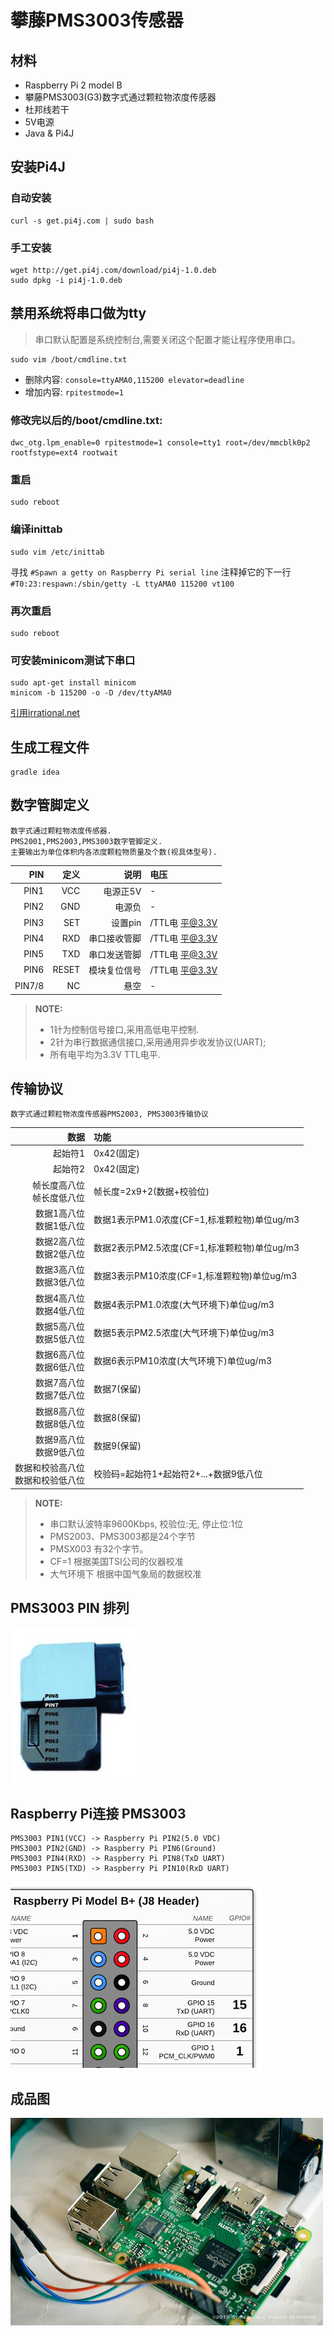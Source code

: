 # 攀藤PMS3003传感器

## 材料
* Raspberry Pi 2 model B
* 攀藤PMS3003(G3)数字式通过颗粒物浓度传感器
* 杜邦线若干
* 5V电源
* Java & Pi4J


## 安装Pi4J
### 自动安装
    curl -s get.pi4j.com | sudo bash

### 手工安装
    wget http://get.pi4j.com/download/pi4j-1.0.deb
    sudo dpkg -i pi4j-1.0.deb


## 禁用系统将串口做为tty
> 串口默认配置是系统控制台,需要关闭这个配置才能让程序使用串口。

    sudo vim /boot/cmdline.txt
* 删除内容: `console=ttyAMA0,115200 elevator=deadline`
* 增加内容: `rpitestmode=1`

### 修改完以后的/boot/cmdline.txt:
    dwc_otg.lpm_enable=0 rpitestmode=1 console=tty1 root=/dev/mmcblk0p2 rootfstype=ext4 rootwait

### 重启
    sudo reboot

### 编译inittab
    sudo vim /etc/inittab
寻找 `#Spawn a getty on Raspberry Pi serial line` 注释掉它的下一行 `#T0:23:respawn:/sbin/getty -L ttyAMA0 115200 vt100`

### 再次重启
    sudo reboot

### 可安装minicom测试下串口
    sudo apt-get install minicom
    minicom -b 115200 -o -D /dev/ttyAMA0

[引用irrational.net](http://www.irrational.net/2012/04/19/using-the-raspberry-pis-serial-port/)


## 生成工程文件
    gradle idea

## 数字管脚定义
    数字式通过颗粒物浓度传感器.
    PMS2001,PMS2003,PMS3003数字管脚定义.
    主要输出为单位体积内各浓度颗粒物质量及个数(视具体型号).

|PIN        |定义         |说明         |电压         |
|----------:|-----------:|------------:|:-----------|
|PIN1       |VCC         |电源正5V      |-            |
|PIN2       |GND         |电源负        |-            |
|PIN3       |SET         |设置pin       |/TTL电 平@3.3V|
|PIN4       |RXD         |串口接收管脚   |/TTL电 平@3.3V|
|PIN5       |TXD         |串口发送管脚   |/TTL电 平@3.3V|
|PIN6       |RESET       |模块复位信号   |/TTL电 平@3.3V|
|PIN7/8     |NC          |悬空          |-            |

> **NOTE:**
> * 1针为控制信号接口,采用高低电平控制.
> * 2针为串行数据通信接口,采用通用异步收发协议(UART);
> * 所有电平均为3.3V TTL电平.



## 传输协议
    数字式通过颗粒物浓度传感器PMS2003, PMS3003传输协议

|数据         |功能                                 |
|------------:|:-----------------------------------|
|起始符1       |0x42(固定)                           |
|起始符2       |0x42(固定)                           |
|帧长度高八位 <br /> 帧长度低八位  |帧长度=2x9+2(数据+校验位)              |
|数据1高八位 <br /> 数据1低八位  |数据1表示PM1.0浓度(CF=1,标准颗粒物)单位ug/m3              |
|数据2高八位 <br /> 数据2低八位  |数据2表示PM2.5浓度(CF=1,标准颗粒物)单位ug/m3              |
|数据3高八位 <br /> 数据3低八位  |数据3表示PM10浓度(CF=1,标准颗粒物)单位ug/m3              |
|数据4高八位 <br /> 数据4低八位  |数据4表示PM1.0浓度(大气环境下)单位ug/m3              |
|数据5高八位 <br /> 数据5低八位  |数据5表示PM2.5浓度(大气环境下)单位ug/m3              |
|数据6高八位 <br /> 数据6低八位  |数据6表示PM10浓度(大气环境下)单位ug/m3              |
|数据7高八位 <br /> 数据7低八位  |数据7(保留) |
|数据8高八位 <br /> 数据8低八位  |数据8(保留) |
|数据9高八位 <br /> 数据9低八位  |数据9(保留) |
|数据和校验高八位<br /> 数据和校验低八位    |校验码=起始符1+起始符2+...+数据9低八位 |

> **NOTE:**
> * 串口默认波特率9600Kbps, 校验位:无, 停止位:1位
> * PMS2003、PMS3003都是24个字节
> * PMSX003 有32个字节。
> * CF=1        根据美国TSI公司的仪器校准
> * 大气环境下   根据中国气象局的数据校准

## PMS3003 PIN 排列
![PMS3003](./README/pms3003.png)


## Raspberry Pi连接 PMS3003
    PMS3003 PIN1(VCC) -> Raspberry Pi PIN2(5.0 VDC)
    PMS3003 PIN2(GND) -> Raspberry Pi PIN6(Ground)
    PMS3003 PIN4(RXD) -> Raspberry Pi PIN8(TxD UART)
    PMS3003 PIN5(TXD) -> Raspberry Pi PIN10(RxD UART)
![串口接线位置](./README/raspberrypimodelb+j8header.png)

## 成品图
![示例图](./README/raspberrypi.jpg)


